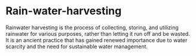 # Rain-water-harvesting
Rainwater harvesting is the process of collecting, storing, and utilizing rainwater for various purposes, rather than letting it run off and be wasted. It is an ancient practice that has gained renewed importance due to water scarcity and the need for sustainable water management.
